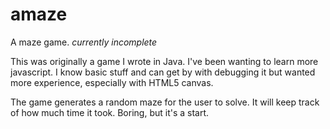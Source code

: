 # amaze
A maze game. *currently incomplete*

This was originally a game I wrote in Java.  I've been wanting to learn more javascript.  I know basic stuff and can get by with debugging it but wanted more experience, especially with HTML5 canvas.  

The game generates a random maze for the user to solve.  It will keep track of how much time it took.  Boring, but it's a start.
